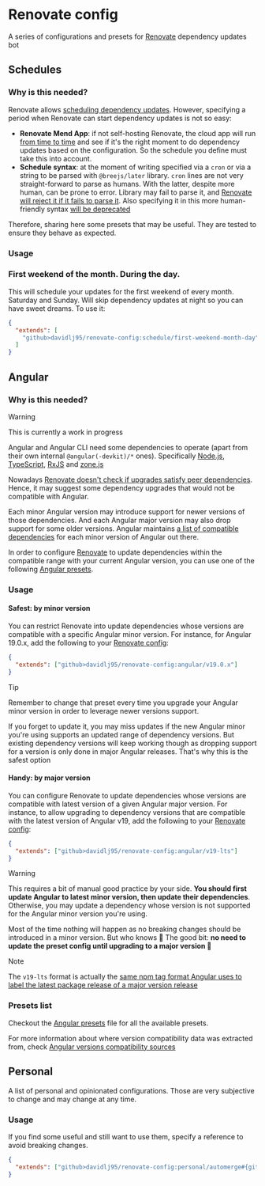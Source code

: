 # Renovate config

A series of configurations and presets for [Renovate] dependency updates bot

## Schedules

### Why is this needed?

Renovate allows [scheduling dependency updates](https://docs.renovatebot.com/key-concepts/scheduling/). However, specifying a period when Renovate can start dependency updates is not so easy:

- **Renovate Mend App**: if not self-hosting Renovate, the cloud app will run [from time to time](https://docs.renovatebot.com/known-limitations/#the-mend-renovate-app-and-scheduled-jobs) and see if it's the right moment to do dependency updates based on the configuration. So the schedule you define must take this into account.
- **Schedule syntax**: at the moment of writing specified via a `cron` or via a string to be parsed with `@breejs/later` library. `cron` lines are not very straight-forward to parse as humans. With the latter, despite more human, can be prone to error. Library may fail to parse it, and [Renovate will reject it if it fails to parse it](https://github.com/renovatebot/renovate/blob/32.241.11/lib/workers/repository/update/branch/schedule.ts#L55-L59). Also specifying it in this more human-friendly syntax [will be deprecated](https://docs.renovatebot.com/key-concepts/scheduling/#deprecated-breejslater-syntax)

Therefore, sharing here some presets that may be useful. They are tested to ensure they behave as expected.

### Usage

### First weekend of the month. During the day.

This will schedule your updates for the first weekend of every month. Saturday and Sunday. Will skip dependency updates at night so you can have sweet dreams. To use it:

```json
{
  "extends": [
    "github>davidlj95/renovate-config:schedule/first-weekend-month-day"
  ]
}
```

## Angular

### Why is this needed?

> [!WARNING]
> This is currently a work in progress

Angular and Angular CLI need some dependencies to operate (apart from their own internal `@angular(-devkit)/*` ones). Specifically [Node.js], [TypeScript], [RxJS] and [zone.js]

Nowadays [Renovate doesn't check if upgrades satisfy peer dependencies](https://github.com/renovatebot/renovate/issues/1864). Hence, it may suggest some dependency upgrades that would not be compatible with Angular.

Each minor Angular version may introduce support for newer versions of those dependencies. And each Angular major version may also drop support for some older versions. Angular maintains [a list of compatible dependencies](https://angular.dev/reference/versions) for each minor version of Angular out there.

In order to configure [Renovate] to update dependencies within the compatible range with your current Angular version, you can use one of the following [Angular presets].

### Usage

#### Safest: by minor version

You can restrict Renovate into update dependencies whose versions are compatible with a specific Angular minor version. For instance, for Angular 19.0.x, add the following to your [Renovate config]:

```json
{
  "extends": ["github>davidlj95/renovate-config:angular/v19.0.x"]
}
```

> [!TIP]
> Remember to change that preset every time you upgrade your Angular minor version in order to leverage newer versions support.
>
> If you forget to update it, you may miss updates if the new Angular minor you're using supports an updated range of dependency versions. But existing dependency versions will keep working though as dropping support for a version is only done in major Angular releases. That's why this is the safest option

#### Handy: by major version

You can configure Renovate to update dependencies whose versions are compatible with latest version of a given Angular major version. For instance, to allow upgrading to dependency versions that are compatible with the latest version of Angular v19, add the following to your [Renovate config]:

```json
{
  "extends": ["github>davidlj95/renovate-config:angular/v19-lts"]
}
```

> [!WARNING]
> This requires a bit of manual good practice by your side. **You should first update Angular to latest minor version, then update their dependencies**. Otherwise, you may update a dependency whose version is not supported for the Angular minor version you're using.
>
> Most of the time nothing will happen as no breaking changes should be introduced in a minor version. But who knows 🎱 The good bit: **no need to update the preset config until upgrading to a major version 🎉**

> [!NOTE]
> The `v19-lts` format is actually the [same npm tag format Angular uses to label the latest package release of a major version release](https://www.npmjs.com/package/@angular/core?activeTab=versions)

### Presets list

Checkout the [Angular presets] file for all the available presets.

For more information about where version compatibility data was extracted from, check [Angular versions compatibility sources](./angular-versions-compatibility-sources/index.md)

[Angular presets]: ./angular.json
[Node.js]: https://nodejs.org/
[TypeScript]: https://www.typescriptlang.org/
[RxJS]: https://rxjs.dev/
[zone.js]: https://www.npmjs.com/package/zone.js
[Renovate config]: https://docs.renovatebot.com/configuration-options/
[Renovate]: https://www.mend.io/renovate/

## Personal

A list of personal and opinionated configurations. Those are very subjective to change and may change at any time.

### Usage

If you find some useful and still want to use them, specify a reference to avoid breaking changes.

```json
{
  "extends": ["github>davidlj95/renovate-config:personal/automerge#{gitRef}"]
}
```

